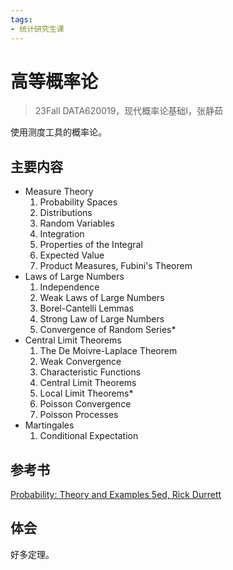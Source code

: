 ```yaml
---
tags:
- 统计研究生课
---
```


# 高等概率论
> 23Fall DATA620019，现代概率论基础I，张静茹

使用测度工具的概率论。

## 主要内容

- Measure Theory
    1. Probability Spaces
    2. Distributions
    3. Random Variables
    4. Integration
    5. Properties of the Integral
    6. Expected Value
    7. Product Measures, Fubini's Theorem
- Laws of Large Numbers
    1. Independence
    2. Weak Laws of Large Numbers
    3. Borel-Cantelli Lemmas
    4. Strong Law of Large Numbers
    5. Convergence of Random Series*
- Central Limit Theorems
    1. The De Moivre-Laplace Theorem
    2. Weak Convergence
    3. Characteristic Functions
    4. Central Limit Theorems
    5. Local Limit Theorems*
    6. Poisson Convergence
    7. Poisson Processes
- Martingales
    1. Conditional Expectation

## 参考书

[Probability: Theory and Examples 5ed, Rick Durrett](https://services.math.duke.edu/~rtd/PTE/PTE5_011119.pdf)

## 体会
好多定理。